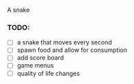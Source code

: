 
A snake

### TODO:

- [ ] a snake that moves every second
- [ ] spawn food and allow for consumption
- [ ] add score board
- [ ] game menus
- [ ] quality of life changes